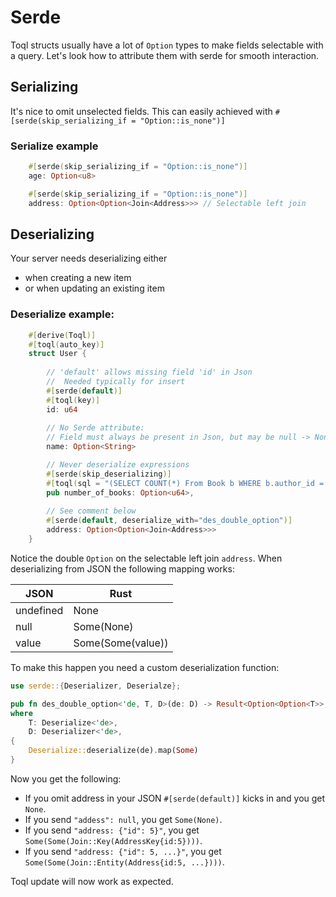 
# Serde

Toql structs usually have a lot of `Option` types to make fields selectable with a query.
Let's look how to attribute them with serde for smooth interaction.

## Serializing
It's nice to omit unselected fields. This can easily achieved with `#[serde(skip_serializing_if = "Option::is_none")]`

### Serialize example
```rust
    #[serde(skip_serializing_if = "Option::is_none")]
    age: Option<u8>

    #[serde(skip_serializing_if = "Option::is_none")]
    address: Option<Option<Join<Address>>> // Selectable left join
```

## Deserializing
Your server needs deserializing either 
- when creating a new item 
- or when updating an existing item



### Deserialize example:

```rust
    #[derive(Toql)]
    #[toql(auto_key)]
    struct User {
    
        // 'default' allows missing field 'id' in Json
        //  Needed typically for insert
        #[serde(default)] 
        #[toql(key)]
        id: u64
        
        // No Serde attribute:
        // Field must always be present in Json, but may be null -> None
        name: Option<String>

        // Never deserialize expressions
        #[serde(skip_deserializing)]  
        #[toql(sql = "(SELECT COUNT(*) From Book b WHERE b.author_id = ..id)")]
        pub number_of_books: Option<u64>,
    
        // See comment below
        #[serde(default, deserialize_with="des_double_option")]
        address: Option<Option<Join<Address>>> 
    }
```

Notice the double `Option` on the selectable left join `address`. 
When deserializing from JSON the following mapping works:
 
|JSON | Rust|
|-----|-----|
| undefined| None|
| null | Some(None)|
| value | Some(Some(value))|

To make this happen you need a custom deserialization function:

```rust
use serde::{Deserializer, Deserialze};

pub fn des_double_option<'de, T, D>(de: D) -> Result<Option<Option<T>>, D::Error>
where
    T: Deserialize<'de>,
    D: Deserializer<'de>,
{
    Deserialize::deserialize(de).map(Some)
}
```

Now you get the following:
- If you omit address in your JSON `#[serde(default)]` kicks in and you get `None`.
- If you send `"addess": null`, you get `Some(None)`.
- If you send `"address: {"id": 5}"`, you get `Some(Some(Join::Key(AddressKey{id:5})))`.
- If you send `"address: {"id": 5, ...}"`, you get `Some(Some(Join::Entity(Address{id:5, ...})))`.

Toql update will now work as expected.






